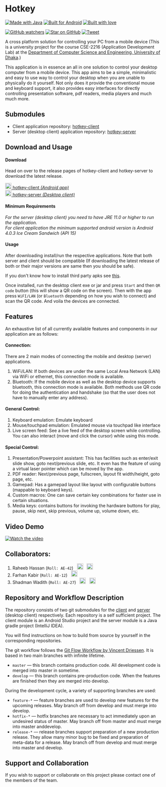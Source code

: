 # Hotkey

[![Made with Java](https://forthebadge.com/images/badges/made-with-java.svg)](https://www.java.com/)
[![Built for Android](https://forthebadge.com/images/badges/built-for-android.svg)](https://www.android.com/)
[![Built with love](https://forthebadge.com/images/badges/built-with-love.svg)](https://forthebadge.com)

[![GitHub watchers](https://img.shields.io/github/watchers/hoenchioma/hotkey.svg?style=social&label=Watch&maxAge=2592000)](https://github.com/hoenchioma/hotkey/watchers/)
[![Star on GitHub](https://img.shields.io/github/stars/hoenchioma/hotkey.svg?style=social)](https://github.com/hoenchioma/hotkey/stargazers)
[![Tweet](https://img.shields.io/twitter/url/https/github.com/hoenchioma/hotkey.svg?style=social)](https://twitter.com/intent/tweet?url=http%3A%2F%2Fbit.ly%2Fhotkey-rfw&text=Check%20out%20Hotkey%21%20It%27s%20an%20app%20that%20let%27s%20you%20control%20your%20PC%20from%20your%20android%20phone.)

A cross platform solution for controlling your PC from a mobile device
(This is a university project for the course CSE-2216 (Application Development Lab) at the [Department of Computer Science and Engineering, University of Dhaka](http://www.cse.du.ac.bd/).)

This application is in essence an all in one solution to control your desktop computer from a mobile device. This app aims to be a simple, minimalistic and easy to use way to control your desktop when you are unable to physically do it yourself.
Not only does it provide the conventional mouse and keyboard support, it also provides easy interfaces for directly controlling presentation software, pdf readers, media players and much much more.

## Submodules
- Client application repository: [hotkey-client](https://github.com/hoenchioma/hotkey-client)
- Server (desktop client) application repository: [hotkey-server](https://github.com/hoenchioma/hotkey-server)

## Download and Usage
#### Download
Head on over to the release pages of hotkey-client and hotkey-server to download the latest release.

[<img src="http://www.iconarchive.com/download/i76033/martz90/circle-addon2/downloads.ico" width="20" height="20"/>  hotkey-client _(Android app)_](http://bit.ly/hotkey-client-release)
<br>
[<img src="http://www.iconarchive.com/download/i76033/martz90/circle-addon2/downloads.ico" width="20" height="20"/>  hotkey-server _(Desktop client)_](http://bit.ly/hotkey-server-release)

#### Minimum Requirements
<i>For the server (desktop client) you need to have JRE 11.0 or higher to run the application.</i>
<br>
<i>For client application the minimum supported android version is Android 4.0.3 Ice Cream Sandwich (API 15)</i>

#### Usage
After downloading install/run the respective applications. Note that both server and client should be compatible
(If downloading the latest release of both or their major versions are same then you should be safe).

If you don't know how to install third party apks see [this](https://www.wikihow.tech/Install-APK-Files-on-Android).

Once installed, run the desktop client exe or jar and press `Start` and then `QR code` button (this will show a QR code on the screen). Then with the app press `WiFI/LAN` (or `Bluetooth` depending on how you wish to connect) and scan the QR code. And voila the devices are connected.

## Features

An exhaustive list of all currently available features and components in our application are as follows:

#### Connection: 
There are 2 main modes of connecting the mobile and desktop (server) applications.
1. WiFi/LAN: If both devices are under the same Local Area Network (LAN) via WiFi or ethernet, this connection mode is available.
1. Bluetooth: If the mobile device as well as the desktop device supports bluetooth, this connection mode is available. Both methods use QR code for doing the authentication and handshake (so that the user does not have to manually enter any address).

#### General Control:
1. Keyboard emulation: Emulate keyboard
2. Mouse/touchpad emulation: Emulated mouse via touchpad like interface
3. Live screen feed: See a live feed of the desktop screen while controlling. You can also interact (move and click the cursor) while using this mode.

#### Special Control:
1. Presentation/Powerpoint assistant: This has facilities such as enter/exit slide show, goto next/previous slide, etc. It even has the feature of using a virtual laser pointer which can be moved by the app.
2. PDF reader: Next/previous page, fullscreen, layout fit width/height, goto page, etc.
3. Gamepad: Has a gamepad layout like layout with configurable buttons (mappable to keyboard keys).
4. Custom macros: One can save certain key combinations for faster use in certain situations.
5. Media keys: contains buttons for invoking the hardware buttons for play, pause, skip next, skip previous, volume up, volume down, etc.

## Video Demo
[![Watch the video](https://img.youtube.com/vi/XpOH6iowrnU/hqdefault.jpg)](https://bit.ly/hotkey-demo)
<!-- https://bit.ly/hotkey-demo = https://youtu.be/XpOH6iowrnU -->

## Collaborators:
1. Raheeb Hassan (`Roll: AE-42`)&nbsp;&nbsp;&nbsp;<a href="https://github.com/hoenchioma"><img src="https://image.flaticon.com/icons/png/512/25/25231.png" width="20" height="20"/></a>&nbsp;&nbsp;&nbsp;<a href="mailto:raheeb@myself.com"><img src="http://www.clker.com/cliparts/5/S/U/Y/A/R/email-icon-th.png" alt='Email Icon clip art' width="20" height="20"/></a>
2. Farhan Kabir (`Roll: AE-12`)&nbsp;&nbsp;&nbsp;<a href="https://github.com/farhankabir12"><img src="https://image.flaticon.com/icons/png/512/25/25231.png" width="20" height="20"/></a>
3. Shadman Wadith (`Roll: AE-27`)&nbsp;&nbsp;&nbsp;<a href="https://github.com/wadith027"><img src="https://image.flaticon.com/icons/png/512/25/25231.png" width="20" height="20"/></a>&nbsp;&nbsp;&nbsp;<a href="mailto:wadith.24csedu.027@gmail.com"><img src="http://www.clker.com/cliparts/5/S/U/Y/A/R/email-icon-th.png" alt='Email Icon clip art' width="20" height="20"/></a>

## Repository and Workflow Description
The repository consists of two git submodules for the [client](https://github.com/hoenchioma/hotkey-client) and [server](https://github.com/hoenchioma/hotkey-server) (desktop client) respectively. Each repository is a self sufficient project. The client module is an Android Studio project and the server module is a Java gradle project (IntelliJ IDEA).

You will find instructions on how to build from source by yourself in the corresponding repositories.

The git workflow follows the [Git Flow Workflow by Vincent Driessen](https://nvie.com/posts/a-successful-git-branching-model/).
It is based in two main branches with infinite lifetime.
- `master` — this branch contains production code. All development code is merged into master in sometime.
- `develop` — this branch contains pre-production code. When the features are finished then they are merged into develop.

During the development cycle, a variety of supporting branches are used:
- `feature-*` — feature branches are used to develop new features for the upcoming releases. May branch off from develop and must merge into develop.
- `hotfix-*` — hotfix branches are necessary to act immediately upon an undesired status of master. May branch off from master and must merge into master anddevelop.
- `release-*` — release branches support preparation of a new production release. They allow many minor bug to be fixed and preparation of meta-data for a release. May branch off from develop and must merge into master and develop.

## Support and Collaboration
If you wish to support or collaborate on this project please contact one of the members of the team.
